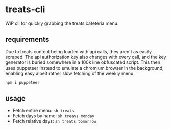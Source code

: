 # treats-cli

WiP cli for quickly grabbing the treats cafeteria menu.

## requirements
Due to treats content being loaded with api calls, they aren't as easily scraped. The api authorization key also changes with every call, and the key generator is buried somewhere in a 100k line obfuscated script. This then uses puppeteer instead to emulate a chromium browser in the background, enabling easy albeit rather slow fetching of the weekly menu.

```sh
npm i puppeteer
```

## usage
- Fetch entire menu: `sh treats`
- Fetch days by name: `sh treays monday`
- Fetch relative days: `sh treats tomorrow`
